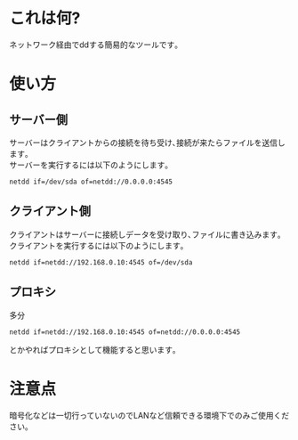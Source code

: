 # これは何? 
ネットワーク経由でddする簡易的なツールです｡

# 使い方
## サーバー側
サーバーはクライアントからの接続を待ち受け､接続が来たらファイルを送信します｡  
サーバーを実行するには以下のようにします｡  
```
netdd if=/dev/sda of=netdd://0.0.0.0:4545
```

## クライアント側
クライアントはサーバーに接続しデータを受け取り､ファイルに書き込みます｡  
クライアントを実行するには以下のようにします｡  
```
netdd if=netdd://192.168.0.10:4545 of=/dev/sda
```

## プロキシ
多分
```
netdd if=netdd://192.168.0.10:4545 of=netdd://0.0.0.0:4545
```
とかやればプロキシとして機能すると思います｡  

# 注意点
暗号化などは一切行っていないのでLANなど信頼できる環境下でのみご使用ください｡